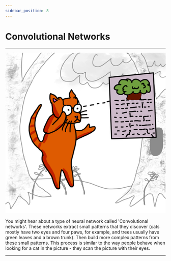 ```yaml
---
sidebar_position: 8
---
```


# Convolutional Networks

---

![Convolutional Networks](./img/7.png)

You might hear about a type of neural network called 'Convolutional networks'. These networks extract small patterns that they discover (cats mostly have two eyes and four paws, for example, and trees usually have green leaves and a brown trunk). Then build more complex patterns from these small patterns. This process is similar to the way people behave when looking for a cat in the picture - they scan the picture with their eyes. 

---
